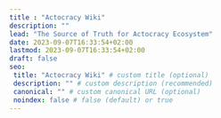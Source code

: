 ```yaml
---
title : "Actocracy Wiki"
description: ""
lead: "The Source of Truth for Actocracy Ecosystem"
date: 2023-09-07T16:33:54+02:00
lastmod: 2023-09-07T16:33:54+02:00
draft: false
seo:
 title: "Actocracy Wiki" # custom title (optional)
 description: "" # custom description (recommended)
 canonical: "" # custom canonical URL (optional)
 noindex: false # false (default) or true
---
```

